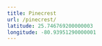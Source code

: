 ```yaml
---
title: Pinecrest
url: /pinecrest/
latitude: 25.746769200000003
longitude: -80.93951290000001
---
```

